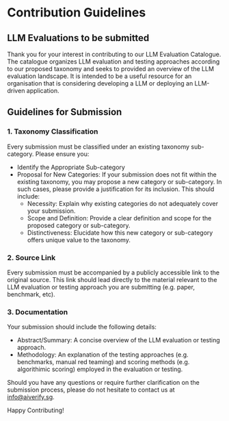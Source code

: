 # Contribution Guidelines

## LLM Evaluations to be submitted

Thank you for your interest in contributing to our LLM Evaluation Catalogue. The catalogue organizes LLM evaluation and testing approaches according to our proposed taxonomy and seeks to provided an overview of the LLM evaluation landscape. It is intended to be a useful resource for an organisation that is considering developing a LLM or deploying an LLM-driven application.

## Guidelines for Submission

### 1. Taxonomy Classification

Every submission must be classified under an existing taxonomy sub-category. Please ensure you:
- Identify the Appropriate Sub-category
- Proposal for New Categories: If your submission does not fit within the existing taxonomy, you may propose a new category or sub-category. In such cases, please provide a justification for its inclusion. This should include:
  - Necessity: Explain why existing categories do not adequately cover your submission.
  - Scope and Definition: Provide a clear definition and scope for the proposed category or sub-category.
  - Distinctiveness: Elucidate how this new category or sub-category offers unique value to the taxonomy.

### 2. Source Link

Every submission must be accompanied by a publicly accessible link to the original source. This link should lead directly to the material relevant to the LLM evaluation or testing approach you are submitting (e.g. paper, benchmark, etc).

### 3. Documentation

Your submission should include the following details:
 - Abstract/Summary: A concise overview of the LLM evaluation or testing approach.
 - Methodology: An explanation of the testing approaches (e.g. benchmarks, manual red teaming) and scoring methods (e.g. algorithimic scoring) employed in the evaluation or testing.

Should you have any questions or require further clarification on the submission process, please do not hesitate to contact us at info@aiverify.sg.

Happy Contributing!
